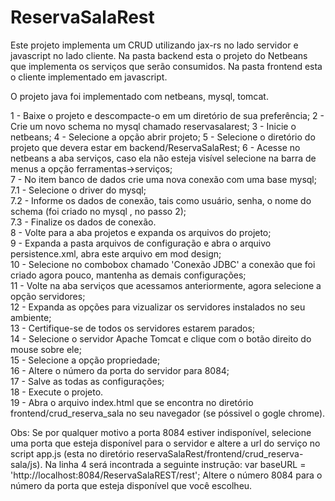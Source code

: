 # ReservaSalaRest


Este projeto implementa um CRUD utilizando jax-rs no lado servidor e javascript no lado cliente.
Na pasta backend esta o projeto do Netbeans que implementa os serviços que serão consumidos. 
Na pasta frontend esta o cliente implementado em javascript.

O projeto java foi implementado com netbeans, mysql, tomcat.

1 - Baixe o projeto e descompacte-o em um diretório de sua preferência;
2 - Crie um novo schema no mysql chamado reservasalarest;
3 - Inicie o netbeans;
4 - Selecione a opção abrir projeto;
5 - Selecione o diretório do projeto que devera estar em backend/ReservaSalaRest;
6 - Acesse no netbeans a aba serviços, caso ela não esteja visível selecione na barra de menus a opção ferramentas->serviços;<br>
7 - No item banco de dados crie uma nova conexão com uma base mysql;<br>
7.1 - Selecione o driver do mysql;<br>
7.2 - Informe os dados de conexão, tais como usuário, senha, o nome do schema (foi criado no mysql , no passo 2);<br>
7.3 - Finalize os dados de conexão.<br>
8 - Volte para a aba projetos e expanda os arquivos do projeto;<br>
9 - Expanda a pasta arquivos de configuração e abra o arquivo persistence.xml, abra este arquivo em mod design;<br>
10 - Selecione no combobox chamado 'Conexão JDBC' a conexão que foi criado agora pouco, mantenha as demais configurações;<br>
11 - Volte na aba serviços que acessamos anteriormente, agora selecione a opção servidores;<br>
12 - Expanda as opções para vizualizar os servidores instalados no seu ambiente;<br>
13 - Certifique-se de todos os servidores estarem parados;<br>
14 - Selecione o servidor Apache Tomcat e clique com o botão direito do mouse sobre ele;<br>
15  - Selecione a opção propriedade; <br>
16 - Altere o número da porta do servidor para 8084;<br>
17 - Salve as todas as configurações;<br>
18 - Execute o projeto.<br>
19 - Abra o arquivo index.html que se encontra no diretório frontend/crud_reserva_sala no seu navegador (se póssivel o gogle chrome). <br>

Obs: Se por qualquer motivo a porta 8084 estiver indisponível, selecione uma porta que esteja disponível para o servidor e altere a url do serviço no script app.js (esta no diretório reservaSalaRest/frontend/crud_reserva-sala/js).
Na linha 4 será incontrada a seguinte instrução: var baseURL = 'http://localhost:8084/ReservaSalaREST/rest';
Altere o número 8084 para o número da porta que esteja disponível que você escolheu. 
